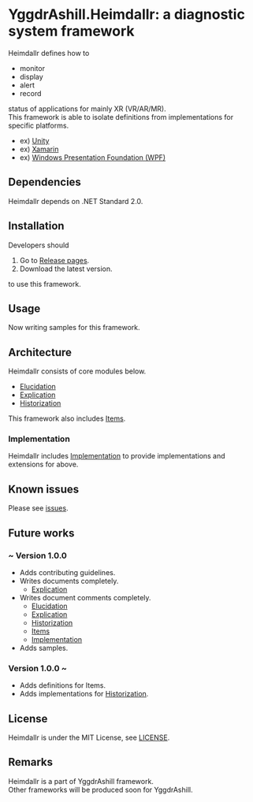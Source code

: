 # YggdrAshill.Heimdallr: a diagnostic system framework

Heimdallr defines how to

- monitor
- display
- alert
- record

status of applications for mainly XR (VR/AR/MR).  
This framework is able to isolate definitions from implementations for specific platforms.

- ex) [Unity](https://unity.com/ja)
- ex) [Xamarin](https://docs.microsoft.com/ja-jp/xamarin/get-started/what-is-xamarin)
- ex) [Windows Presentation Foundation (WPF)](https://docs.microsoft.com/ja-jp/visualstudio/designers/getting-started-with-wpf?view=vs-2019)

<!-- ## Specifications

Now writing...

### Normal scenarios

Now writing...

### Abnormal scenarios

Now writing... -->

## Dependencies

Heimdallr depends on .NET Standard 2.0.

## Installation

Developers should

1. Go to [Release pages](https://github.com/do-i-know-it/YggdrAshill.Heimdallr/releases).
1. Download the latest version.

to use this framework.

## Usage

Now writing samples for this framework.

## Architecture

Heimdallr consists of core modules below.

- [Elucidation](./Documentation/Elucidation.md)
- [Explication](./Documentation/Explication.md)
- [Historization](./Documentation/Historization.md)

This framework also includes [Items](./Documentation/Items.md).

### Implementation

Heimdallr includes [Implementation](./Documentation/Implementation.md) to provide implementations and extensions for above.

## Known issues

Please see [issues](https://github.com/do-i-know-it/YggdrAshill.Heimdallr/issues).

## Future works

### ~ Version 1.0.0

- Adds contributing guidelines.
- Writes documents completely.
  - [Explication](./Documentation/Explication.md)
- Writes document comments completely.
  - [Elucidation](./Documentation/Elucidation.md)
  - [Explication](./Documentation/Explication.md)
  - [Historization](./Documentation/Historization.md)
  - [Items](./Documentation/Items.md)
  - [Implementation](./Documentation/Implementation.md)
- Adds samples.

### Version 1.0.0 ~

- Adds definitions for Items.
- Adds implementations for [Historization](./Documentation/Historization.md).

## License

Heimdallr is under the MIT License, see [LICENSE](./LICENSE.txt).

## Remarks

Heimdallr is a part of YggdrAshill framework.  
Other frameworks will be produced soon for YggdrAshill.
